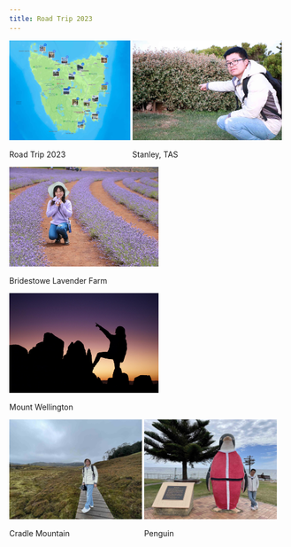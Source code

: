 ```yaml
---
title: Road Trip 2023
---
```



<div id="banner">
	<div class="inline-block" style="display:inline-block;"><a href="road_trip_2023_2.jpg"><img src="road_trip_2023_2.jpg" style="height: 180px;"></a><div><p>Road Trip 2023</p></div></div>
	<div class="inline-block" style="display:inline-block;"><a href="Stanley_2.jpg"><img src="Stanley_2.jpg" style="height: 180px;"></a><div><p>Stanley, TAS</p></div></div>
	<div class="inline-block" style="display:inline-block;"><a href="Bridestowe_Lavender_Farm.jpg"><img src="Bridestowe_Lavender_Farm.jpg" style="height: 180px;"></a><div><p>Bridestowe Lavender Farm</p></div></div>
	<div class="inline-block" style="display:inline-block;"><a href="Mount_Wellington_1.jpg"><img src="Mount_Wellington_1.jpg" style="height: 180px;"></a><div><p>Mount Wellington</p></div></div>
	<div class="inline-block" style="display:inline-block;"><a href="Cradle_Mountain.jpg"><img src="Cradle_Mountain.jpg" style="height: 180px;"></a><div><p>Cradle Mountain</p></div></div>
	<div class="inline-block" style="display:inline-block;"><a href="Penguin.jpg"><img src="Penguin.jpg" style="height: 180px;"></a><div><p>Penguin</p></div></div>
</div>



